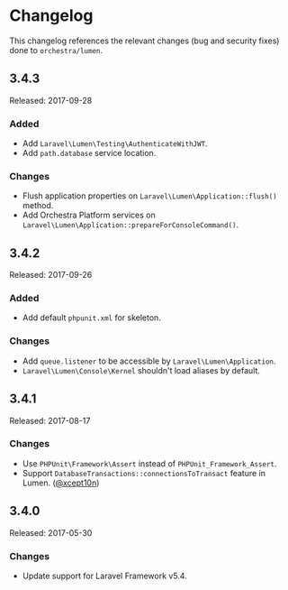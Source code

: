 # Changelog

This changelog references the relevant changes (bug and security fixes) done to `orchestra/lumen`.

## 3.4.3

Released: 2017-09-28

### Added

* Add `Laravel\Lumen\Testing\AuthenticateWithJWT`.
* Add `path.database` service location.

### Changes

* Flush application properties on `Laravel\Lumen\Application::flush()` method.
* Add Orchestra Platform services on `Laravel\Lumen\Application::prepareForConsoleCommand()`.

## 3.4.2

Released: 2017-09-26

### Added

* Add default `phpunit.xml` for skeleton.

### Changes

* Add `queue.listener` to be accessible by `Laravel\Lumen\Application`.
* `Laravel\Lumen\Console\Kernel` shouldn't load aliases by default.

## 3.4.1

Released: 2017-08-17

### Changes

* Use `PHPUnit\Framework\Assert` instead of `PHPUnit_Framework_Assert`.
* Support `DatabaseTransactions::connectionsToTransact` feature in Lumen. ([@xcept10n](https://github.com/xcept10n))

## 3.4.0

Released: 2017-05-30

### Changes

* Update support for Laravel Framework v5.4.
